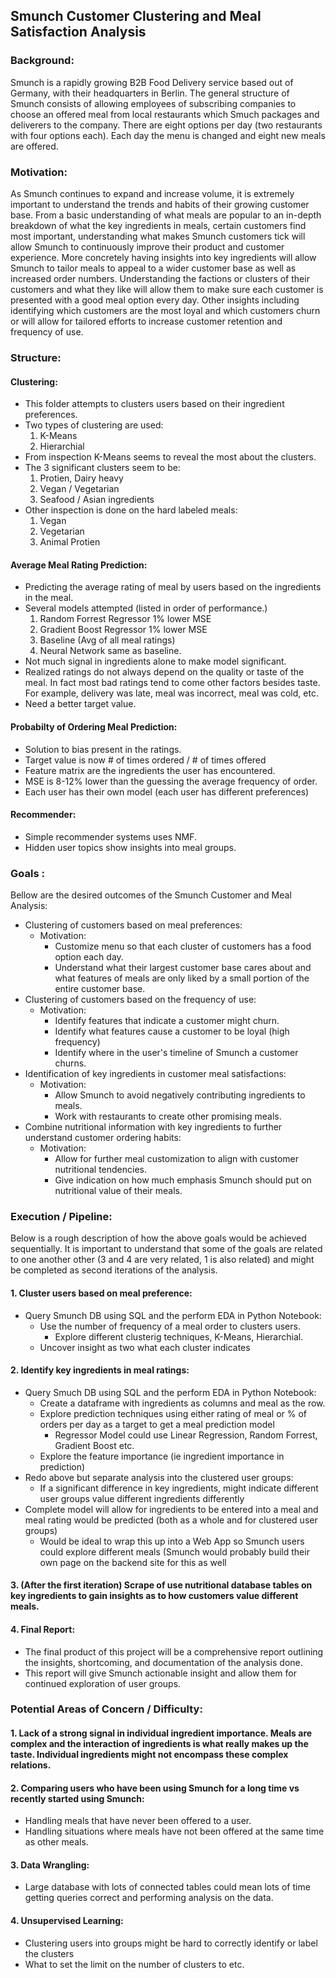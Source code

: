 ## Smunch Customer Clustering and Meal Satisfaction Analysis
    
### Background:
Smunch is a rapidly growing B2B Food Delivery service based out of Germany, with their headquarters in Berlin. The general structure of Smunch consists of allowing employees of subscribing companies to choose an offered meal from local restaurants which Smuch packages and deliverers to the company. There are eight options per day (two restaurants with four options each). Each day the menu is changed and eight new meals are offered.

### Motivation:
As Smunch continues to expand and increase volume, it is extremely important to understand the trends and habits of their growing customer base. From a basic understanding of what meals are popular to an in-depth breakdown of what the key ingredients in meals, certain customers find most important, understanding what makes Smunch customers tick will allow Smunch to continuously improve their product and customer experience. More concretely having insights into key ingredients will allow Smunch to tailor meals to appeal to a wider customer base as well as increased order numbers. Understanding the factions or clusters of their customers and what they like will allow them to make sure each customer is presented with a good meal option every day. Other insights including identifying which customers are the most loyal and which customers churn or will allow for tailored efforts to increase customer retention and frequency of use. 

### Structure:
#### Clustering:
  - This folder attempts to clusters users based on their ingredient preferences.
  - Two types of clustering are used:
    1. K-Means
    2. Hierarchial
  - From inspection K-Means seems to reveal the most about the clusters.
  - The 3 significant clusters seem to be:
    1. Protien, Dairy heavy
    2. Vegan / Vegetarian
    3. Seafood / Asian ingredients
  - Other inspection is done on the hard labeled meals:
    1. Vegan
    2. Vegetarian
    3. Animal Protien

#### Average Meal Rating Prediction:
  - Predicting the average rating of meal by users based on the ingredients in the meal.
  - Several models attempted (listed in order of performance.)
    1. Random Forrest Regressor 1% lower MSE
    2. Gradient Boost Regressor 1% lower MSE
    3. Baseline (Avg of all meal ratings)
    4. Neural Network same as baseline.
  - Not much signal in ingredients alone to make model significant.
  - Realized ratings do not always depend on the quality or taste of the meal. In fact most bad ratings tend to come other factors besides taste. For example, delivery was late, meal was incorrect, meal was cold, etc.
  - Need a better target value.

#### Probabilty of Ordering Meal Prediction:
  - Solution to bias present in the ratings.
  - Target value is now # of times ordered / # of times offered
  - Feature matrix are the ingredients the user has encountered.
  - MSE is 8-12% lower than the guessing the average frequency of order.
  - Each user has their own model (each user has different preferences)

#### Recommender:
  - Simple recommender systems uses NMF.
  - Hidden user topics show insights into meal groups.


### Goals :
Bellow are the desired outcomes of the Smunch Customer and Meal Analysis:

- Clustering of customers based on meal preferences:
  - Motivation:
    - Customize menu so that each cluster of customers has a food option each day.
    - Understand what their largest customer base cares about and what features of meals are only liked by a small portion of the entire customer base.
- Clustering of customers based on the frequency of use:
  - Motivation:
    - Identify features that indicate a customer might churn.
    - Identify what features cause a customer to be loyal (high frequency)
    - Identify where in the user's timeline of Smunch a customer churns.
- Identification of key ingredients in customer meal satisfactions:
  - Motivation:
    - Allow Smunch to avoid negatively contributing ingredients to meals.
    - Work with restaurants to create other promising meals.
- Combine nutritional information with key ingredients to further understand customer ordering habits:
  - Motivation:
    - Allow for further meal customization to align with customer nutritional tendencies.
    - Give indication on how much emphasis Smunch should put on nutritional value of their meals.

### Execution / Pipeline:
Below is a rough description of how the above goals would be achieved sequentially. It is important to understand that some of the goals are related to one another other (3 and 4 are very related, 1 is also related) and might be completed as second iterations of the analysis. 
#### 1. Cluster users based on meal preference:
  - Query Smunch DB using SQL and the perform EDA in Python Notebook:
    - Use the number of frequency of a meal order to clusters users.
      - Explore different clusterig techniques, K-Means, Hierarchial.
    - Uncover insight as two what each cluster indicates
#### 2. Identify key ingredients in meal ratings:
  - Query Smuch DB using SQL and the perform EDA in Python Notebook:
    - Create a dataframe with ingredients as columns and meal as the row.
    - Explore prediction techniques using either rating of meal or % of orders per day as a target to get a meal prediction model
      - Regressor Model could use Linear Regression, Random Forrest, Gradient Boost etc.
    - Explore the feature importance (ie ingredient importance in prediction)
  - Redo above but separate analysis into the clustered user groups:
    - If a significant difference in key ingredients, might indicate different user groups value different ingredients differently
  - Complete model will allow for ingredients to be entered into a meal and meal rating would be predicted (both as a whole and for clustered user groups)
    - Would be ideal to wrap this up into a Web App so Smunch users could explore different meals (Smunch would probably build their own page on the backend site for this as well
#### 3. (After the first iteration) Scrape of use nutritional database tables on key ingredients to gain insights as to how customers value different meals.
#### 4. Final Report:
  - The final product of this project will be a comprehensive report outlining the insights, shortcoming, and documentation of the analysis done.
  - This report will give Smunch actionable insight and allow them for continued exploration of user groups. 

### Potential Areas of Concern / Difficulty:
#### 1. Lack of a strong signal in individual ingredient importance. Meals are complex and the interaction of ingredients is what really makes up the taste. Individual ingredients might not encompass these complex relations.
#### 2. Comparing users who have been using Smunch for a long time vs recently started using Smunch:
  - Handling meals that have never been offered to a user.
  - Handling situations where meals have not been offered at the same time as other meals.
#### 3. Data Wrangling:
  - Large database with lots of connected tables could mean lots of time getting queries correct and performing analysis on the data.
#### 4. Unsupervised Learning:
  - Clustering users into groups might be hard to correctly identify or label the clusters
  - What to set the limit on the number of clusters to etc.
